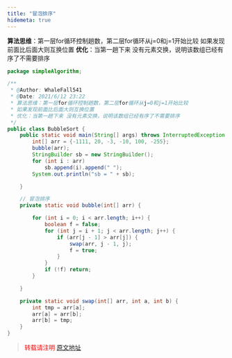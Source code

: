 ```yaml
---
title: "冒泡排序"
hidemeta: true
---
```


**算法思维**：第一层for循环控制趟数，第二层for循环从j=0和j=1开始比较
如果发现前面比后面大则互换位置
**优化**：当第一趟下来 没有元素交换，说明该数组已经有序了不需要排序

```java
package simpleAlgorithm;

/**
 * @Author: WhaleFall541
 * @Date: 2021/6/12 23:22
 * 算法思维：第一层for循环控制趟数，第二层for循环从j=0和j=1开始比较
 * 如果发现前面比后面大则互换位置
 * 优化：当第一趟下来 没有元素交换，说明该数组已经有序了不需要排序
 */
public class BubbleSort {
    public static void main(String[] args) throws InterruptedException {
        int[] arr = {-1111, 20, -3, -10, 100, -255};
        bubble(arr);
        StringBuilder sb = new StringBuilder();
        for (int i : arr)
            sb.append(i).append(" ");
        System.out.println("sb = " + sb);

    }

    // 冒泡排序
    private static void bubble(int[] arr) {

        for (int i = 0; i < arr.length; i++) {
            boolean f = false;
            for (int j = i + 1; j < arr.length; j++) {
                if (arr[j - 1] > arr[j]) {
                    swap(arr, j - 1, j);
                    f = true;
                }
            }
            if (!f) return;
        }

    }

    private static void swap(int[] arr, int a, int b) {
        int tmp = arr[a];
        arr[a] = arr[b];
        arr[b] = tmp;
    }
}
```



> <font color="red" >转载请注明 [原文地址](https://www.cnblogs.com/whalefall541/p/14879376.html)</font>


